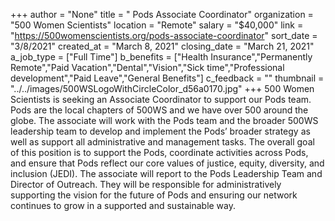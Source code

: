 +++
author = "None"
title = " Pods Associate Coordinator"
organization = "500 Women Scientists"
location = "Remote"
salary = "$40,000"
link = "https://500womenscientists.org/pods-associate-coordinator"
sort_date = "3/8/2021"
created_at = "March 8, 2021"
closing_date = "March 21, 2021"
a_job_type = ["Full Time"]
b_benefits = ["Health Insurance","Permanently Remote","Paid Vacation","Dental","Vision","Sick time","Professional development","Paid Leave","General Benefits"]
c_feedback = ""
thumbnail = "../../images/500WSLogoWithCircleColor_d56a0170.jpg"
+++
500 Women Scientists is seeking an Associate Coordinator to support our Pods team. Pods are the local chapters of 500WS and we have over 500 around the globe. The associate will work with the Pods team and the broader 500WS leadership team to develop and implement the Pods’ broader strategy as well as support all administrative and management tasks. The overall goal of this position is to support the Pods, coordinate activities across Pods, and ensure that Pods reflect our core values of justice, equity, diversity, and inclusion (JEDI). The associate will report to the Pods Leadership Team and Director of Outreach. They will be responsible for administratively supporting the vision for the future of Pods and ensuring our network continues to grow in a supported and sustainable way. 